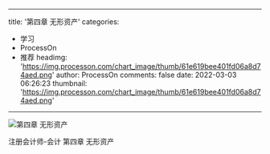 
---
title: '第四章 无形资产'
categories: 
 - 学习
 - ProcessOn
 - 推荐
headimg: 'https://img.processon.com/chart_image/thumb/61e619bee401fd06a8d74aed.png'
author: ProcessOn
comments: false
date: 2022-03-03 06:26:23
thumbnail: 'https://img.processon.com/chart_image/thumb/61e619bee401fd06a8d74aed.png'
---

<div>   
<img class="thumb" alt="第四章 无形资产" src="https://img.processon.com/chart_image/thumb/61e619bee401fd06a8d74aed.png" referrerpolicy="no-referrer">
<p>注册会计师-会计 第四章 无形资产</p>  
</div>
            